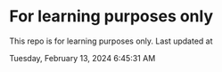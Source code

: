 # For learning purposes only
This repo is for learning purposes only.
Last updated at

Tuesday, February 13, 2024 6:45:31 AM

